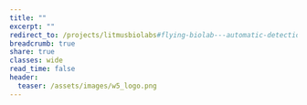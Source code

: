 ```yaml
---
title: ""
excerpt: ""
redirect_to: /projects/litmusbiolabs#flying-biolab---automatic-detection-system-for-microbes-in-biohazardous-area-2014
breadcrumb: true
share: true
classes: wide
read_time: false
header:
  teaser: /assets/images/w5_logo.png
---
```

